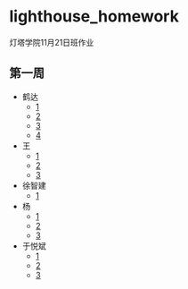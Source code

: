 # lighthouse_homework
灯塔学院11月21日班作业

## 第一周
* 鹤达
  * [1](first_week\鹤达\hw1.html)
  * [2](first_week\鹤达\hw2_1.html)
  * [3](first_week\鹤达\hw2_2.html)
  * [4](first_week\鹤达\hw3.html)
* 王
  * [1](first_week\王\homework1王朋磊1.html)
  * [2](first_week\王\homework1王朋磊2.html)
  * [3](first_week\王\homework1王朋磊3.html)
* 徐智建
  * [1](first_week\徐智建\徐智建.html)
* 杨
  * [1](first_week\杨\杨睿璞作业1.html)
  * [2](first_week\杨\杨睿璞作业2.html)
  * [3](first_week\杨\杨睿璞作业3.html)
* 于悦斌
  * [1](first_week\于悦斌\作业一.html)
  * [2](first_week\于悦斌\作业二.html)
  * [3](first_week\于悦斌\作业三.html)